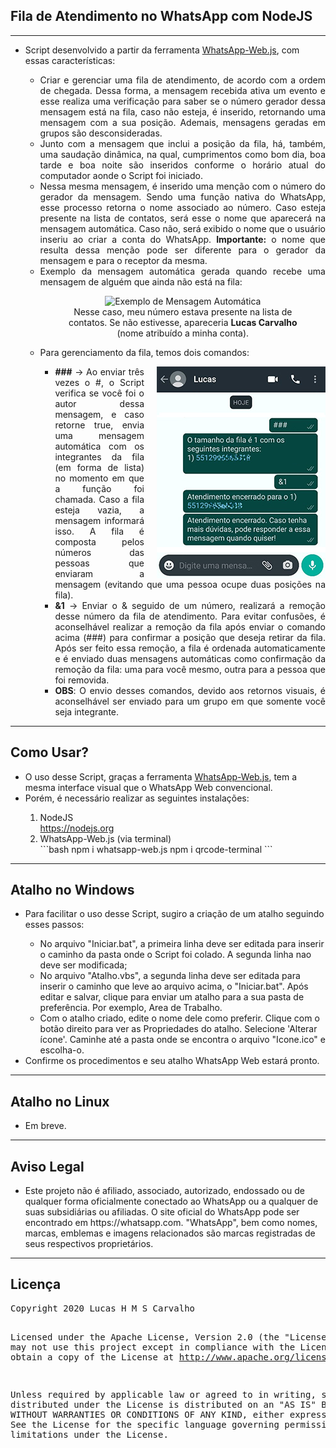 <body>
    <h2>Fila de Atendimento no WhatsApp com NodeJS</h2>
    <hr>
    <ul>
        <li>Script desenvolvido a partir da ferramenta <a href="https://github.com/pedroslopez/whatsapp-web.js" target="_blank">WhatsApp-Web.js</a>, com essas características:</li>
        <ul>
            <li align="justify">Criar e gerenciar uma fila de atendimento, de acordo com a ordem de chegada. Dessa forma, a mensagem recebida ativa um evento e esse realiza uma verificação para saber se o número gerador dessa mensagem está na fila, caso não esteja, é inserido, retornando uma mensagem com a sua posição. Ademais, mensagens geradas em grupos são desconsideradas.</li>
            <li align="justify">Junto com a mensagem que inclui a posição da fila, há, também, uma saudação dinâmica, na qual, cumprimentos como bom dia, boa tarde e boa noite são inseridos conforme o horário atual do computador aonde o Script foi iniciado.</li>
            <li align="justify">Nessa mesma mensagem, é inserido uma menção com o número do gerador da mensagem. Sendo uma função nativa do WhatsApp, esse processo retorna o nome associado ao número. Caso esteja presente na lista de contatos, será esse o nome que aparecerá na mensagem automática. Caso não, será exibido o nome que o usuário inseriu ao criar a conta do WhatsApp. <strong>Importante:</strong> o nome que resulta dessa menção pode ser diferente para o gerador da mensagem e para o receptor da mesma.</li>
            <li align="justify">Exemplo da mensagem automática gerada quando recebe uma mensagem de alguém que ainda não está na fila:</li>
            <div align="center">
                <figure>
                    <img src="Imagens/Exemplo_Mensagem_Automática.jpg" alt="Exemplo de Mensagem Automática" />
                    <br />
                    <figcaption>Nesse caso, meu número estava presente na lista de contatos. Se não estivesse, apareceria <strong>Lucas Carvalho</strong> (nome atribuído a minha conta).</figcaption>
                </figure>
            </div>
            <li>Para gerenciamento da fila, temos dois comandos:</li>
            <ul>
                <img src="Imagens/Exemplos_Comandos_Controle.jpg" align="right" style="margin-left: 20px;" alt="Exemplos de Comandos de Controle"/>    
                <li align="justify"><strong>###</strong> -> Ao enviar três vezes o #, o Script verifica se você foi o autor dessa mensagem, e caso retorne true, envia uma mensagem automática com os integrantes da fila (em forma de lista) no momento em que a função foi chamada. Caso a fila esteja vazia, a mensagem informará isso. A fila é composta pelos números das pessoas que enviaram a mensagem (evitando que uma pessoa ocupe duas posições na fila).</li>
                <li align="justify"><strong>&1</strong> -> Enviar o & seguido de um número, realizará a remoção desse número da fila de atendimento. Para evitar confusões, é aconselhável realizar a remoção da fila após enviar o comando acima (###) para confirmar a posição que deseja retirar da fila. Após ser feito essa remoção, a fila é ordenada automaticamente e é enviado duas mensagens automáticas como confirmação da remoção da fila: uma para você mesmo, outra para a pessoa que foi removida.</li>
                <li align="justify"><strong>OBS</strong>: O envio desses comandos, devido aos retornos visuais, é aconselhável ser enviado para um grupo em que somente você seja integrante.</li>
            </ul>
        </ul>
    </ul>
    <hr>
    <h2>Como Usar?</h2>
    <ul>
        <li>O uso desse Script, graças a ferramenta <a href="https://github.com/pedroslopez/whatsapp-web.js" target="_blank">WhatsApp-Web.js</a>, tem a mesma interface visual que o WhatsApp Web convencional.</li>
        <li>Porém, é necessário realizar as seguintes instalações:</li>
        <ol>
            <li>NodeJS <br />
                <a href="https://nodejs.org" target="_blank">https://nodejs.org</a>
            </li>
            <li>WhatsApp-Web.js (via terminal)<br />
                ```bash
                npm i whatsapp-web.js
                npm i qrcode-terminal
                ```
            </li>
        </ol>
    </ul>
    <hr>
    <h2>Atalho no Windows</h2>
    <ul>
        <li>Para facilitar o uso desse Script, sugiro a criação de um atalho seguindo esses passos:</li>
        <ul>
            <li>No arquivo "Iniciar.bat", a primeira linha deve ser editada para inserir o caminho da pasta onde o Script foi colado. A segunda linha nao deve ser modificada;</li>
            <li>No arquivo "Atalho.vbs", a segunda linha deve ser editada para inserir o caminho que leve ao arquivo acima, o "Iniciar.bat". Após editar e salvar, clique para enviar um atalho para a sua pasta de preferência. Por exemplo, Area de Trabalho.</li>
            <li>Com o atalho criado, edite o nome dele como preferir. Clique com o botão direito para ver as Propriedades do atalho. Selecione 'Alterar ícone'. Caminhe até a pasta onde se encontra o arquivo "Icone.ico" e escolha-o. </li>
        </ul>
        <li>Confirme os procedimentos e seu atalho WhatsApp Web estará pronto. </li>
    </ul>
    <hr>
    <h2>Atalho no Linux</h2>
    <ul>
        <li>Em breve.</li>
    </ul>
    <hr>
    <h2>Aviso Legal</h2>
    <ul>
        <li>Este projeto não é afiliado, associado, autorizado, endossado ou de qualquer forma oficialmente conectado ao WhatsApp ou a qualquer de suas subsidiárias ou afiliadas. O site oficial do WhatsApp pode ser encontrado em https://whatsapp.com. "WhatsApp", bem como nomes, marcas, emblemas e imagens relacionados são marcas registradas de seus respectivos proprietários.</li>
    </ul>
    <hr>
    <h2>Licença</h2>
    <pre>
Copyright 2020 Lucas H M S Carvalho

Licensed under the Apache License, Version 2.0 (the "License");
you may not use this project except in compliance with the License.
You may obtain a copy of the License at http://www.apache.org/licenses/LICENSE-2.0.

Unless required by applicable law or agreed to in writing, software
distributed under the License is distributed on an "AS IS" BASIS,
WITHOUT WARRANTIES OR CONDITIONS OF ANY KIND, either express or implied.
See the License for the specific language governing permissions and
limitations under the License.
    </pre>
</body>

